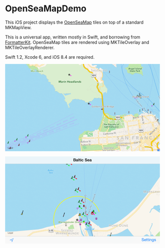# OpenSeaMapDemo

This iOS project displays the [OpenSeaMap](http://www.openseamap.org/index.php?id=openseamap&L=1) tiles on top of a standard MKMapView.

This is a universal app, written mostly in Swift, and borrowing from [FormatterKit](https://github.com/mattt/FormatterKit). OpenSeaMap tiles are rendered using MKTileOverlay and MKTileOverlayRenderer. 

Swift 1.2, Xcode 6, and iOS 8.4 are required.

![San Francisco Bay Entrance](Screenshots/iOS%20Simulator%20Screen%20Shot%20Aug%206%2C%202015%2C%206.23.06%20PM.png)

![Warnemünde Entrance](Screenshots/iOS%20Simulator%20Screen%20Shot%20Aug%206%2C%202015%2C%208.03.51%20PM.png)

